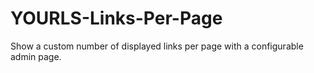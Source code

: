 # YOURLS-Links-Per-Page
Show a custom number of displayed links per page with a configurable admin page.
